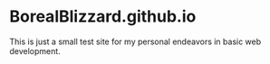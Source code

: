 # BorealBlizzard.github.io
This is just a small test site for my personal endeavors in basic web development.
